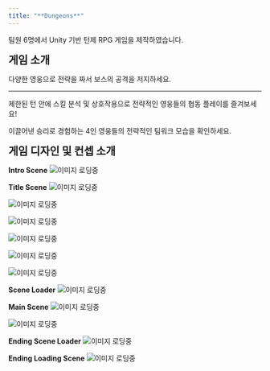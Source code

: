 ```yaml
---
title: "**Dungeons**"
---
```


팀원 6명에서 Unity 기반 턴제 RPG 게임을 제작하였습니다.

<!--more-->

**<span style="font-size: 1.5em;">게임 소개</span>**

다양한 영웅으로 전략을 짜서 보스의 공격을 저지하세요.

___________________________________________________

제한된 턴 안에 스킬 분석 및 상호작용으로 전략적인 영웅들의 협동 플레이를 즐겨보세요!

이끌어낸 승리로 경험하는 4인 영웅들의 전략적인 팀워크 모습을 확인하세요.





**<span style="font-size: 1.5em;">게임 디자인 및 컨셉 소개</span>**


**Intro Scene**
![이미지 로딩중](featured(2).png)


**Title Scene**
![이미지 로딩중](featured(3).png)


![이미지 로딩중](featured(4).png)


![이미지 로딩중](featured(5).png)


![이미지 로딩중](featured(6).png)


![이미지 로딩중](featured(7).png)


![이미지 로딩중](featured(8).png)


**Scene Loader**
![이미지 로딩중](featured(9).png)


**Main Scene**
![이미지 로딩중](featured(10).png)


![이미지 로딩중](featured(11).png )


**Ending Scene Loader**
![이미지 로딩중](featured(12).png)


**Ending Loading Scene**
![이미지 로딩중](featured(13).png)